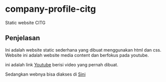 # company-profile-citg
Static website CITG 

## Penjelasan

Ini adalah website static sederhana yang dibuat menggunakan html dan css. 
Website ini adalah website media content dan berfokus pada youtube.

ini adalah link [Youtube](https://www.youtube.com/channel/UCjtsahDG-ST5nxvq4iroXlw) berisi video yang pernah dibuat.

Sedangkan webnya bisa diakses di [Sini](https://crowintheglass.com)

